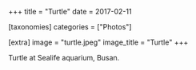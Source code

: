 +++
title = "Turtle"
date = 2017-02-11

[taxonomies]
categories = ["Photos"]

[extra]
image = "turtle.jpeg"
image_title = "Turtle"
+++

Turtle at Sealife aquarium, Busan.
